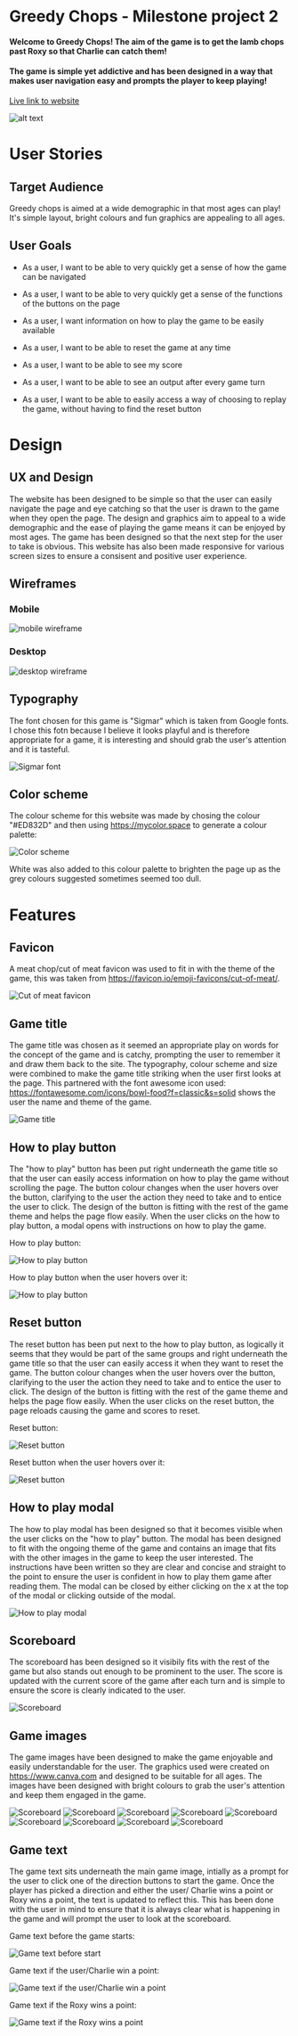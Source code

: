# Greedy Chops - Milestone project 2
#### Welcome to Greedy Chops! The aim of the game is to get the lamb chops past Roxy so that Charlie can catch them!
#### The game is simple yet addictive and has been designed in a way that makes user navigation easy and prompts the player to keep playing!

[Live link to website](https://https://bky93.github.io/Greedy-chops-project-2/)

![alt text](assets/images/testing/responsive.png)

# User Stories

## Target Audience

Greedy chops is aimed at a wide demographic in that most ages can play! It's simple layout, bright colours and fun graphics are appealing to all ages.

## User Goals

* As a user, I want to be able to very quickly get a sense of how the game can be navigated

* As a user, I want to be able to very quickly get a sense of the functions of the buttons on the page

* As a user, I want information on how to play the game to be easily available

* As a user, I want to be able to reset the game at any time

* As a user, I want to be able to see my score

* As a user, I want to be able to see an output after every game turn

* As a user, I want to be able to easily access a way of choosing to replay the game, without having to find the reset button

# Design 

## UX and Design
The website has been designed to be simple so that the user can easily navigate the page and eye catching so that the user is drawn to the game when they open the page. The design and graphics aim to appeal to a wide demographic and the ease of playing the game means it can be enjoyed by most ages. The game has been designed so that the next step for the user to take is obvious. This website has also been made responsive for various screen sizes to ensure a consisent and positive user experience.

## Wireframes

### Mobile

![mobile wireframe](assets/images/wireframes/mobile-wireframe.png)

### Desktop

![desktop wireframe](assets/images/wireframes/desktop-wireframe.png)

## Typography

The font chosen for this game is "Sigmar" which is taken from Google fonts. I chose this fotn because I believe it looks playful and is therefore appropriate for a game, it is interesting and should grab the user's attention and it is tasteful.

![Sigmar font](assets/images/wireframes/sigmar-font.png)

## Color scheme

The colour scheme for this website was made by chosing the colour "#ED832D" and then using https://mycolor.space to generate a colour palette:

![Color scheme](assets/images/wireframes/color-scheme.png)

White was also added to this colour palette to brighten the page up as the grey colours suggested sometimes seemed too dull.

# Features

## Favicon

A meat chop/cut of meat favicon was used to fit in with the theme of the game, this was taken from https://favicon.io/emoji-favicons/cut-of-meat/.

![Cut of meat favicon](assets/images/favicon/favicon.png)

## Game title

The game title was chosen as it seemed an appropriate play on words for the concept of the game and is catchy, prompting the user to remember it and draw them back to the site. The typography, colour scheme and size were combined to make the game title striking when the user first looks at the page. This partnered with the font awesome icon used: https://fontawesome.com/icons/bowl-food?f=classic&s=solid shows the user the name and theme of the game.

![Game title](assets/images/features/game-title.png)

## How to play button

The "how to play" button has been put right underneath the game title so that the user can easily access information on how to play the game without scrolling the page. The button colour changes when the user hovers over the button, clarifying to the user the action they need to take and to entice the user to click. The design of the button is fitting with the rest of the game theme and helps the page flow easily. When the user clicks on the how to play button, a modal opens with instructions on how to play the game.

How to play button:

![How to play button](assets/images/features/how-to-play-button.png)

How to play button when the user hovers over it:

![How to play button](assets/images/features/how-to-play-hover.png)

## Reset button
The reset button has been put next to the how to play button, as logically it seems that they would be part of the same groups and right underneath the game title so that the user can easily access it when they want to reset the game. The button colour changes when the user hovers over the button, clarifying to the user the action they need to take and to entice the user to click. The design of the button is fitting with the rest of the game theme and helps the page flow easily. When the user clicks on the reset button, the page reloads causing the game and scores to reset.

Reset button:

![Reset button](assets/images/features/reset-button.png)

Reset button when the user hovers over it:

![Reset button](assets/images/features/reset-button-hover.png)

## How to play modal

The how to play modal has been designed so that it becomes visible when the user clicks on the "how to play" button. The modal has been designed to fit with the ongoing theme of the game and contains an image that fits with the other images in the game to keep the user interested. The instructions have been written so they are clear and concise and straight to the point to ensure the user is confident in how to play them game after reading them. The modal can be closed by either clicking on the x at the top of the modal or clicking outside of the modal.

![How to play modal](assets/images/features/modal.png)

## Scoreboard

The scoreboard has been designed so it visibily fits with the rest of the game but also stands out enough to be prominent to the user. The score is updated with the current score of the game after each turn and is simple to ensure the score is clearly indicated to the user.

![Scoreboard](assets/images/features/score-board.png)

## Game images

The game images have been designed to make the game enjoyable and easily understandable for the user. The graphics used were created on https://www.canva.com and designed to be suitable for all ages. The images have been designed with bright colours to grab the user's attention and keep them engaged in the game.

![Scoreboard](assets/images/charlie-has-chop-roxy-left-charlie-middle.jpg)
![Scoreboard](assets/images/charlie-has-chop-roxy-left-charlie-right.jpg)
![Scoreboard](assets/images/charlie-has-chop-roxy-middle-charlie-left.jpg)
![Scoreboard](assets/images/charlie-has-chop-roxy-middle-charlie-right.jpg)
![Scoreboard](assets/images/charlie-has-chop-roxy-right-charlie-left.jpg)
![Scoreboard](assets/images/charlie-has-chop-roxy-right-charlie-middle.jpg)
![Scoreboard](assets/images/charlie.jpg)
![Scoreboard](assets/images/roxy-has-chop-roxy-left-charlie-middle.jpg)
![Scoreboard](assets/images/roxy-has-chop-roxy-middle-charlie-middle.jpg)

## Game text

The game text sits underneath the main game image, intially as a prompt for the user to click one of the direction buttons to start the game. Once the player has picked a direction and either the user/ Charlie wins a point or Roxy wins a point, the text is updated to reflect this. This has been done with the user in mind to ensure that it is always clear what is happening in the game and will prompt the user to look at the scoreboard.

Game text before the game starts:

![Game text before start](assets/images/features/game-text.png)

Game text if the user/Charlie win a point:

![Game text if the user/Charlie win a point](assets/images/features/game-text-user-scores.png)

Game text if the Roxy wins a point:

![Game text if the Roxy wins a point](assets/images/features/game-text-roxy-scores.png)











